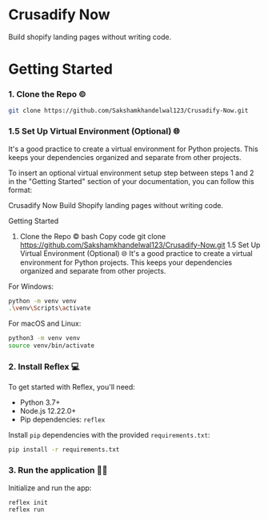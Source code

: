 # Crusadify Now
Build shopify landing pages without writing code.

# Getting Started

### 1. Clone the Repo ©

```bash
git clone https://github.com/Sakshamkhandelwal123/Crusadify-Now.git
```

### 1.5 Set Up Virtual Environment (Optional) 🌐

It's a good practice to create a virtual environment for Python projects. This keeps your dependencies organized and separate from other projects.


To insert an optional virtual environment setup step between steps 1 and 2 in the "Getting Started" section of your documentation, you can follow this format:

Crusadify Now
Build Shopify landing pages without writing code.

Getting Started
1. Clone the Repo ©
bash
Copy code
git clone https://github.com/Sakshamkhandelwal123/Crusadify-Now.git
1.5 Set Up Virtual Environment (Optional) 🌐
It's a good practice to create a virtual environment for Python projects. This keeps your dependencies organized and separate from other projects.

For Windows:

```bash
python -m venv venv
.\venv\Scripts\activate
```

For macOS and Linux:

```bash
python3 -m venv venv
source venv/bin/activate
```

### 2. Install Reflex 💻

To get started with Reflex, you'll need:

- Python 3.7+
- Node.js 12.22.0+
- Pip dependencies: `reflex`

Install `pip` dependencies with the provided `requirements.txt`:

```bash
pip install -r requirements.txt
```

### 3. Run the application 🏃‍♂️

Initialize and run the app:

```
reflex init
reflex run
```
